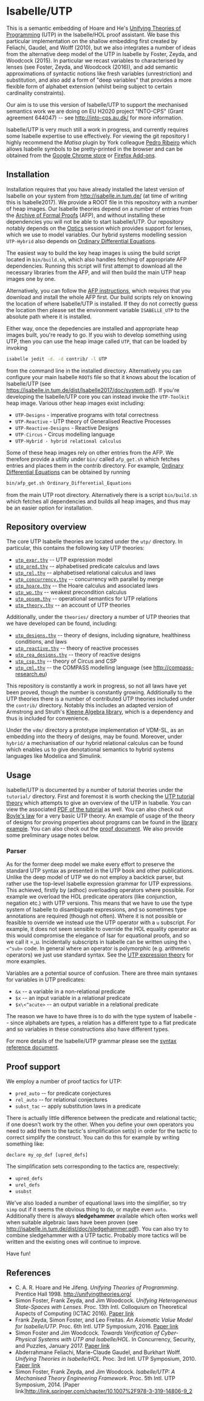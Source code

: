 Isabelle/UTP
============

This is a semantic embedding of Hoare and He's [Unifying Theories of Programming](http://www.unifyingtheories.org/)
(UTP) in the Isabelle/HOL proof assistant. We base this particular implementation on the shallow embedding first created
by Feliachi, Gaudel, and Wolff (2010), but we also integrates a number of ideas from the alternative deep model of the
UTP in Isabelle by Foster, Zeyda, and Woodcock (2015).  In particular we recast variables to characterised by lenses
(see Foster, Zeyda, and Woodcock (2016)), and add semantic approximations of syntactic notions like fresh variables
(unrestriction) and substitution, and also add a form of "deep variables" that provides a more flexible form of alphabet
extension (whilst being subject to certain cardinality constraints).

Our aim is to use this version of Isabelle/UTP to support the mechanised semantics work we
are doing on EU H2020 project "INTO-CPS" (Grant agreement 644047) -- see <http://into-cps.au.dk/>
for more information.

Isabelle/UTP is very much still a work in progress, and currently requires some Isabelle expertise to use
effectively. For viewing the git repository I highly recommend the _Matisa_ plugin by York colleague [Pedro Ribeiro](https://www-users.cs.york.ac.uk/~pfr/) which
allows Isabelle symbols to be pretty-printed in the browser and can be obtained from the [Google Chrome
store](https://chrome.google.com/webstore/detail/matisa/jkpdfeicbjekckenhpippdllibmbcinf?hl=en-GB) or [Firefox
Add-ons](https://addons.mozilla.org/en-US/firefox/addon/matisa/).

Installation
------------

Installation requires that you have already installed the latest version of Isabelle on your system from
<http://isabelle.in.tum.de/> (at time of writing this is Isabelle2017). We provide a ROOT file in this repository with a
number of heap images. Our Isabelle theories depend on a number of entries from the [Archive of Formal
Proofs](https://www.isa-afp.org) (AFP), and without installing these dependencies you will not be able to start
Isabelle/UTP. Our repository notably depends on the [Optics](https://www.isa-afp.org/entries/Optics.html) session which
provides support for lenses, which we use to model variables. Our hybrid systems modelling session ``UTP-Hybrid`` also
depends on [Ordinary Differential Equations](https://www.isa-afp.org/entries/Ordinary_Differential_Equations.html).

The easiest way to build the key heap images is using the build script located in ``bin/build.sh``, which also handles
fetching of appropriate AFP dependencies. Running this script will first attempt to download all the necessary libraries
from the AFP, and will then build the main UTP heap images one by one.

Alternatively, you can follow the [AFP instructions](https://www.isa-afp.org/using.html), which requires that you
download and install the whole AFP first. Our build scripts rely on knowing the location of where Isabelle/UTP is
installed. If they do not correctly guess the location then please set the environment variable ``ISABELLE_UTP`` to the
absolute path where it is installed.

Either way, once the depedencies are installed and appropriate heap images built, you're ready to go. If you wish to
develop something using UTP, then you can use the heap image called ``UTP``, that can be loaded by invoking

```bash
isabelle jedit -d. -d contrib/ -l UTP
```

from the command line in the installed directory. Alternatively you can configure your main Isabelle
``ROOTS`` file so that it knows about the location of Isabelle/UTP 
(see <https://isabelle.in.tum.de/dist/Isabelle2017/doc/system.pdf>). If you're developing the
Isabelle/UTP core you can instead invoke the ``UTP-Toolkit`` heap image. Various other heap images
exist including:

* ``UTP-Designs`` - imperative programs with total correctness
* ``UTP-Reactive`` - UTP theory of Generalised Reactive Processes
* ``UTP-Reactive-Designs`` - Reactive Designs
* ``UTP-Circus`` - Circus modelling language
* ``UTP-Hybrid - hybrid relational calculus``

Some of these heap images rely on other entries from the AFP. We therefore provide a utility under ``bin/``
called ``afp_get.sh`` which fetches entries and places them in the contrib directory. For example, 
[Ordinary Differential Equations](https://www.isa-afp.org/entries/Ordinary_Differential_Equations.shtml)
can be obtained by running

```bash
bin/afp_get.sh Ordinary_Differential_Equations
```

from the main UTP root directory. Alternatively there is a script ``bin/build.sh`` which fetches all dependencies
and builds all heap images, and thus may be an easier option for installation. 

Repository overview
-------------------

The core UTP Isabelle theories are located under the ``utp/`` directory. In particular, this contains 
the following key UTP theories:

* [``utp_expr.thy``](utp/utp_expr.thy) -- UTP expression model
* [``utp_pred.thy``](utp/utp_pred.thy) -- alphabetised predicate calculus and laws
* [``utp_rel.thy``](utp/utp_rel.thy) -- alphabetised relational calculus and laws
* [``utp_concurrency.thy``](utp/utp_concurrency.thy) -- concurrency with parallel by merge
* [``utp_hoare.thy``](utp/utp_hoare.thy) -- the Hoare calculus and associated laws
* [``utp_wp.thy``](utp/utp_wp.thy) -- weakest precondition calculus
* [``utp_opsem.thy``](utp/utp_rel_opsem.thy) -- operational semantics for UTP relations
* [``utp_theory.thy``](utp/utp_theory.thy) -- an account of UTP theories

Additionally, under the ``theories/`` directory a number of UTP theories that we have developed can be found,
including:

* [``utp_designs.thy``](theories/designs/utp_designs.thy) -- theory of designs, including signature, healthiness conditions, and laws
* [``utp_reactive.thy``](theories/reactive/utp_reactive.thy) -- theory of reactive processes
* [``utp_rea_designs.thy``](theories/rea_designs/utp_rea_designs.thy) -- theory of reactive designs
* [``utp_csp.thy``](theories/circus/utp_circus.thy) -- theory of Circus and CSP
* [``utp_cml.thy``](theories/utp_cml.thy) -- the COMPASS modelling language (see <http://compass-research.eu>)

This repository is constantly a work in progress, so not all laws have yet been proved, though the number
is constantly growing. Additionally to the UTP theories there is a number of contributed UTP theories included
under the ``contrib/`` directory. Notably this includes an adapted version of Armstrong and Struth's 
[Kleene Algebra library](https://www.isa-afp.org/entries/Kleene_Algebra.shtml), which is a dependency and
thus is included for convenience.

Under the ``vdm/`` directory a prototype implementation of VDM-SL, as an embedding into the theory of designs, may
be found. Moreover, under ``hybrid/`` a mechanisation of our hybrid relational calculus can be found which enables
us to give denotational semantics to hybrid systems languages like Modelica and Simulink.

Usage
-----

Isabelle/UTP is documented by a number of tutorial theories under the ``tutorial/`` directory. First and
foremost it is worth checking the [UTP tutorial theory](tutorial/utp_tutorial.thy) which attempts to give
an overview of the UTP in Isabelle. You can view the associated [PDF of the tutorial](doc/UTP-Tutorial.pdf) 
as well. You can also check out [Boyle's law](tutorial/utp_boyle.thy) for a very 
basic UTP theory. An example of usage of the theory of designs for proving properties about programs can
be found in the [library example](tutorial/utp_library.thy). You can also check out the 
[proof document](doc/UTP.pdf). We also provide some preliminary usage notes below.

### Parser

As for the former deep model we make every effort to preserve the standard UTP syntax as presented in
the UTP book and other publications. Unlike the deep model of UTP we do not employ a backtick parser, 
but rather use the top-level Isabelle expression grammar for UTP expressions. This achieved, firstly 
by (adhoc) overloading operators where possible. For example we overload the HOL predicate operators 
(like conjunction, negation etc.) with UTP versions. This means that we have to use the type system 
of Isabelle to disambiguate expressions, and so sometimes type annotations are required (though not 
often). Where it is not possible or feasible to override we instead use the UTP operator with a 
``u`` subscript. For example, it does not seem sensible to override the HOL equality operator as this
would compromise the elegance of Isar for equational proofs, and so we call it =_u. Incidentally
subscripts in Isabelle can be written using the ```\<^sub>``` code. In general where an operator is 
polymorphic (e.g. arithmetic operators) we just use standard syntax. See
the [UTP expression theory](utp/utp_expr.thy) for more examples.

Variables are a potential source of confusion. There are three main syntaxes for variables in
UTP predicates:

* ``&x`` -- a variable in a non-relational predicate
* ``$x`` -- an input variable in a relational predicate
* ``$x\<^acute>`` -- an output variable in a relational predicate

The reason we have to have three is to do with the type system of Isabelle -- since alphabets
are types, a relation has a different type to a flat predicate and so variables in these constructions
also have different types.

For more details of the Isabelle/UTP grammar please see the [syntax reference document](doc/syntax/utp-syntax.pdf).

## Proof support

We employ a number of proof tactics for UTP:

* ``pred_auto`` -- for predicate conjectures
* ``rel_auto`` -- for relational conjectures
* ``subst_tac`` -- apply substitution laws in a predicate

There is actually little difference between the predicate and relational tactic; if one doesn't
work try the other. When you define your own operators you need to add them to the tactic's
simplification set(s) in order for the tactic to correct simplify the construct. You can do this
for example by writing something like:

```isabelle
declare my_op_def [upred_defs]
```

The simplification sets corresponding to the tactics are, respectively:

* ``upred_defs``
* ``urel_defs``
* ``usubst``

We've also loaded a number of equational laws into the simplifier, so try ``simp`` out if it seems
the obvious thing to do, or maybe even ``auto``. Additionally there is always **sledgehammer** available which often works
well when suitable algebraic laws have been proven (see <http://isabelle.in.tum.de/dist/doc/sledgehammer.pdf>). 
You can also try to combine sledgehammer with a UTP tactic. Probably more tactics will be written
and the existing ones will continue to improve.

Have fun!

References
----------

* C. A. R. Hoare and He Jifeng. _Unifying Theories of Programming_. Prentice Hall 1998. <http://unifyingtheories.org/>
* Simon Foster, Frank Zeyda, and Jim Woodcock. _Unifying Heterogeneous State-Spaces with Lenses_. Proc. 13th Intl. Colloquium on Theoretical Aspects of Computing (ICTAC 2016). [Paper link](https://pure.york.ac.uk/portal/en/publications/unifying-heterogeneous-statespaces-with-lenses(f3673ce3-7643-4b1f-aff3-bc7773d93a65).html)
* Frank Zeyda, Simon Foster, and Leo Freitas. _An Axiomatic Value Model for Isabelle/UTP_. Proc. 6th Intl. UTP Symposium, 2016. [Paper link](https://pure.york.ac.uk/portal/en/publications/an-axiomatic-value-model-for-isabelleutp(36eb03fd-bcce-48fa-b1e0-2c3d4ecb71b1).html)
* Simon Foster and Jim Woodcock. _Towards Verification of Cyber-Physical Systems with UTP and Isabelle/HOL_. In Concurrency, Security, and Puzzles, January 2017. [Paper link](https://pure.york.ac.uk/portal/en/publications/towards-verification-of-cyberphysical-systems-with-utp-and-isabellehol(ead04827-1fe8-404a-9da0-e3e4b250cdba).html)
* Abderrahmane Feliachi, Marie-Claude Gaudel, and Burkhart Wolff. _Unifying Theories in Isabelle/HOL_. Proc. 3rd Intl. UTP Symposium, 2010. [Paper link](https://www.lri.fr/~wolff/papers/conf/2010-utp-unifying-theories.pdf)
* Simon Foster, Frank Zeyda, and Jim Woodcock. _Isabelle/UTP: A Mechanised Theory Engineering Framework_. Proc. 5th Intl. UTP Symposium, 2014. [Paper link]<http://link.springer.com/chapter/10.1007%2F978-3-319-14806-9_2>
